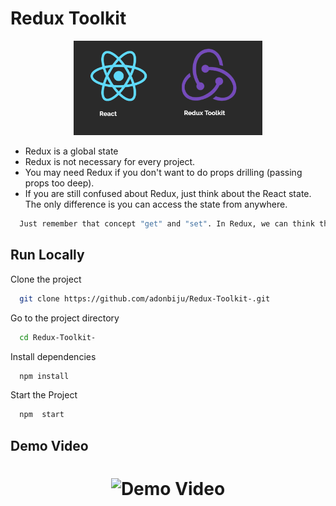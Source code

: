 # Redux Toolkit
  <div align="center">
    <img alt="redux-react" src="Demo/redux-react.jpg"  width="60%" height="30%"/>
  </div>

- Redux is a global state
- Redux is not necessary for every project.
- You may need Redux if you don't want to do props drilling (passing props too deep).
- If you are still confused about Redux, just think about the React state. The only difference is you can access the state from anywhere.

```bash
  Just remember that concept "get" and "set". In Redux, we can think that "get" is a selector, and "set" is a dispatch
```

## Run Locally

Clone the project

```bash
  git clone https://github.com/adonbiju/Redux-Toolkit-.git
```

Go to the project directory

```bash
  cd Redux-Toolkit-
```

Install dependencies

```bash
  npm install
```

Start the Project

```bash
  npm  start
```
## Demo Video
  <h1 align="center">
  <img alt="Demo Video" src="Demo/todo.gif"  />
</h1>